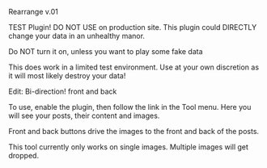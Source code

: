 Rearrange
v.01

TEST Plugin! DO NOT USE on production site.
This plugin could DIRECTLY change your data in an unhealthy manor.

Do NOT turn it on, unless you want to play some fake data

This does work in a limited test environment.
Use at your own discretion as it will most likely destroy your data!

Edit: Bi-direction! front and back

To use, enable the plugin, then follow the link in the Tool menu.
Here you will see your posts, their content and images.

Front and back buttons drive the images to the front and back of the posts.

This tool currently only works on single images.  Multiple images will get dropped.
